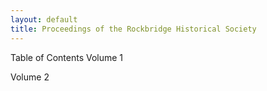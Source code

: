 ```yaml
---
layout: default
title: Proceedings of the Rockbridge Historical Society
---
```



Table of Contents
Volume 1 

Volume 2